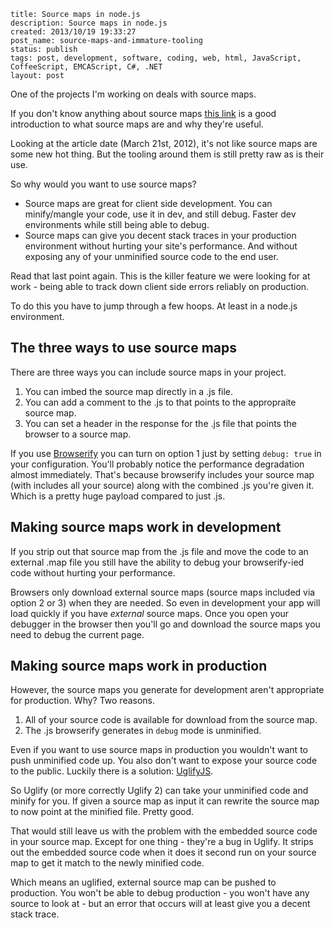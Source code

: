 ```
title: Source maps in node.js
description: Source maps in node.js
created: 2013/10/19 19:33:27
post_name: source-maps-and-immature-tooling
status: publish
tags: post, development, software, coding, web, html, JavaScript, CoffeeScript, EMCAScript, C#, .NET
layout: post
```

One of the projects I'm working on deals with source maps.

If you don't know anything about source maps [this link](http://www.html5rocks.com/en/tutorials/developertools/sourcemaps/) is a good introduction to what source maps are and why they're useful.

Looking at the article date (March 21st, 2012), it's not like source maps are some new hot thing. But the tooling around them is still pretty raw as is their use.

So why would you want to use source maps?

 * Source maps are great for client side development. You can minify/mangle your code, use it in dev, and still debug. Faster dev environments while still being able to debug.
 * Source maps can give you decent stack traces in your production environment without hurting your site's performance. And without exposing any of your unminified source code to the end user.

Read that last point again. This is the killer feature we were looking for at work - being able to track down client side errors reliably on production.

To do this you have to jump through a few hoops. At least in a node.js environment.

## The three ways to use source maps

There are three ways you can include source maps in your project.

 1. You can imbed the source map directly in a .js file.
 2. You can add a comment to the .js to that points to the appropraite source map.
 3. You can set a header in the response for the .js file that points the browser to a source map.

If you use [Browserify](http://browserify.org/) you can turn on option 1 just by setting `debug: true` in your configuration. You'll probably notice the performance degradation almost immediately. That's because browserify includes your source map (with includes all your source) along with the combined .js you're given it. Which is a pretty huge payload compared to just .js.

## Making source maps work in development

If you strip out that source map from the .js file and move the code to an external .map file you still have the ability to debug your browserify-ied code without hurting your performance.

Browsers only download external source maps (source maps included via option 2 or 3) when they are needed. So even in development your app will load quickly if you have *external* source maps. Once you open your debugger in the browser then you'll go and download the source maps you need to debug the current page.

## Making source maps work in production

However, the source maps you generate for development aren't appropriate for production. Why? Two reasons.

 1. All of your source code is available for download from the source map.
 2. The .js browserify generates in `debug` mode is unminified.

Even if you want to use source maps in production you wouldn't want to push unminified code up. You also don't want to expose your source code to the public. Luckily there is a solution: [UglifyJS](https://github.com/mishoo/UglifyJS2).

So Uglify (or more correctly Uglify 2) can take your unminified code and minify for you. If given a source map as input it can rewrite the source map to now point at the minified file. Pretty good.

That would still leave us with the problem with the embedded source code in your source map. Except for one thing - they're a bug in Uglify. It strips out the embedded source code when it does it second run on your source map to get it match to the newly minified code.

Which means an uglified, external source map can be pushed to production. You won't be able to debug production - you won't have any source to look at - but an error that occurs will at least give you a decent stack trace.

